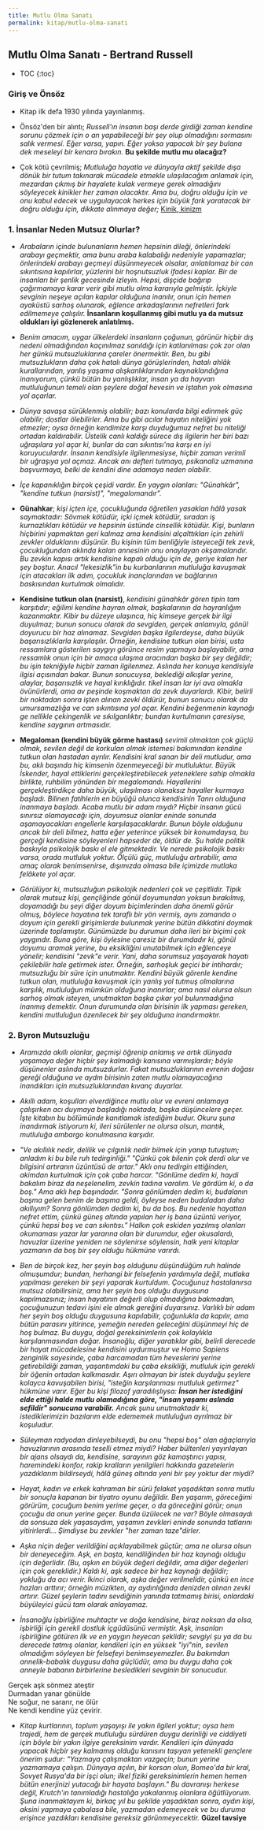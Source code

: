 ```yaml
---
title: Mutlu Olma Sanatı
permalink: kitap/mutlu-olma-sanati
---
```


## Mutlu Olma Sanatı - Bertrand Russell

* TOC
{:toc}

### Giriş ve Önsöz
- Kitap ilk defa 1930 yılında yayınlanmış.

- Önsöz'den bir alıntı; *Russell'ın insanın başı derde girdiği zaman kendine sorunu çözmek için o an yapabileceği bir şey olup olmadığını sormasını salık vermesi. Eğer varsa, yapın. Eğer yoksa yapacak bir şey bulana dek meseleyi bir kenara bırakın.* **Bu şekilde mutlu mu olacağız?**

- Çok kötü çevrilmiş; *Mutluluğa hayatla ve dünyayla aktif şekilde dışa dönük bir tutum takınarak mücadele etmekle ulaşılacağım anlamak için, mezardan çıkmış bir hayalete kulak vermeye gerek olmadığını söyleyecek kinikler her zaman olacaktır. Ama bu, doğru olduğu için ve onu kabul edecek ve uygulayacak herkes için büyük fark yaratacak bir doğru olduğu için, dikkate alınmaya değer;* [Kinik, kinizm](https://tr.wikipedia.org/wiki/Kinizm)

### 1. İnsanlar Neden Mutsuz Olurlar?
- *Arabaların içinde bulunanların hemen hepsinin dileği, önlerindeki arabayı geçmektir, ama bunu araba kalabalığı nedeniyle yapamazlar; önlerindeki arabayı geçmeyi düşünmeyecek olsalar, anlatılamaz bir can sıkıntısına kapılırlar, yüzlerini bir hoşnutsuzluk ifadesi kaplar. Bir de insanları bir şenlik gecesinde izleyin. Hepsi, dişçide bağırıp çağırmamaya karar verir gibi mutlu olma kararıyla gelmiştir. İçkiyle sevginin neşeye açılan kapılar olduğuna inanılır, onun için hemen ayaküstü sarhoş olunarak, eğlence arkadaşlarının nefretleri fark edilmemeye çalışılır.* **İnsanların koşullanmış gibi mutlu ya da mutsuz oldukları iyi gözlenerek anlatılmış.**

- *Benim amacım, uygar ülkelerdeki insanların çoğunun, görünür hiçbir dış nedeni olmadığından kaçınılmaz sanıldığı için katlanılması çok zor olan her günkü mutsuzluklarına çareler önermektir. Ben, bu gibi mutsuzlukların daha çok hatalı dünya görüşlerinden, hatalı ahlâk kurallarından, yanlış yaşama alışkanlıklarından kaynaklandığına inanıyorum, çünkü bütün bu yanlışlıklar, insan ya da hayvan mutluluğunun temeli olan şeylere doğal hevesin ve iştahın yok olmasına yol açarlar.*

- *Dünya savaşa sürüklenmiş olabilir; bazı konularda bilgi edinmek güç olabilir; dostlar ölebilirler. Ama bu gibi acılar hayatın niteliğini yok etmezler; oysa örneğin kendimize karşı duyduğumuz nefret bu niteliği ortadan kaldırabilir. Üstelik canlı kaldığı sürece dış ilgilerin her biri bazı uğraşılara yol açar ki, bunlar da can sıkıntısı'na karşı en iyi koruyuculardır. İnsanın kendisiyle ilgilenmesiyse, hiçbir zaman verimli bir uğraşıya yol açmaz. Ancak anı defteri tutmaya, psikanaliz uzmanına başvurmaya, belki de kendini dine adamaya neden olabilir.*

-  *İçe kapanıklığın birçok çeşidi vardır. En yaygın olanları: "Günahkâr", "kendine tutkun (narsist)", "megalomandır".*

- **Günahkar**; *kişi içten içe, çocukluğunda öğretilen yasaklan hâlâ yasak saymaktadır: Sövmek kötüdür, içki içmek kötüdür, sıradan iş kurnazlıkları kötüdür ve hepsinin üstünde cinsellik kötüdür. Kişi, bunların hiçbirini yapmaktan geri kalmaz ama kendisini alçalttıkları için zehirli zevkler olduklarını düşünür. Bu kişinin tüm benliğiyle isteyeceği tek zevk, çocukluğundan aklında kalan annesinin onu onaylayan okşamalarıdır. Bu zevkin kapısı artık kendisine kapalı olduğu için de, geriye kalan her şey boştur. Anacıl "lekesizlik"in bu kurbanlarının mutluluğa kavuşmak için atacakları ilk adım, çocukluk inançlarından ve bağlarının baskısından kurtulmak olmalıdır.*

- **Kendisine tutkun olan (narsist)**, *kendisini günahkâr gören tipin tam karşıtıdır; eğilimi kendine hayran olmak, başkalarının da hayranlığım kazanmaktır. Kibir bu düzeye ulaşınca, hiç kimseye gerçek bir ilgi duyulmaz; bunun sonucu olarak da sevgiden, gerçek anlamıyla, gönül doyurucu bir haz alınamaz. Sevgiden başka ilgilerdeyse, daha büyük başarısızlıklarla karşılaşılır. Örneğin, kendisine tutkun olan birisi, usta ressamlara gösterilen saygıyı görünce resim yapmaya başlayabilir, ama ressamlık onun için bir amaca ulaşma aracından başka bir şey değildir; bu işin tekniğiyle hiçbir zaman ilgilenmez. Aslında her konuya kendisiyle ilgisi açısından bakar. Bunun sonucuysa, beklediği alkışlar yerine, alaylar, başarısızlık ve hayal kırıklığıdır. tikel insan  lar iyi ava olmakla övünürlerdi, ama av peşinde koşmaktan da zevk duyarlardı. Kibir, belirli bir noktadan sonra işten alınan zevki öldürür, bunun sonucu olarak da umursamazlığa ve can sıkıntısına yol açar. Kendini beğenmenin kaynağı ge  nellikle çekingenlik ve sıkılganlıktır; bundan kurtulmanın çaresiyse, kendine saygının artmasıdır.*

- **Megaloman (kendini büyük görme hastası)** *sevimli olmaktan çok güçlü olmak, sevilen değil de korkulan olmak istemesi bakımından kendine tutkun olan hastadan ayrılır. Kendisini kral sanan bir deli mutludur, ama bu, aklı başında hiç kimsenin özenmeyeceği bir mutluluktur. Büyük İskender, hayal ettiklerini gerçekleştirebilecek yeteneklere sahip olmakla birlikte, ruhbilim yönünden bir megalomandı. Hayallerini gerçekleştirdikçe daha büyük, ulaşılması olanaksız hayaller kurmaya başladı. Bilinen fatihlerin en büyüğü olunca kendisinin Tanrı olduğuna inanmaya başladı. Acaba mutlu bir adam mıydı? Hiçbir insanın gücü sınırsız olamayacağı için, doyumsuz olanlar eninde sonunda aşamayacakları engellerle karşılaşacaklardır. Bunun böyle olduğunu ancak bir deli bilmez, hatta eğer yeterince yüksek bir konumdaysa, bu gerçeği kendisine söyleyenleri hapseder de, öldür de. Şu halde politik baskıyla psikolojik baskı el ele gitmektedir. Ve nerede psikolojik baskı varsa, orada mutluluk yoktur. Ölçülü güç, mutluluğu artırabilir, ama amaç olarak benimsenirse, dışımızda olmasa bile içimizde mutlaka felâkete yol açar.*

- *Görülüyor ki, mutsuzluğun psikolojik nedenleri çok ve çeşitlidir. Tipik olarak mutsuz kişi, gençliğinde gönül doyumundan yoksun bırakılmış, doyamadığı bu şeyi diğer doyum biçimlerinden daha önemli görür olmuş, böylece hayatına tek taraflı bir yön vermiş, aynı zamanda o doyum için gerekli girişimlerde bulunmak yerine bütün dikkatini doymak üzerinde toplamıştır. Günümüzde bu durumun daha ileri bir biçimi çok yaygındır. Buna göre, kişi öylesine çaresiz bir durumdadır ki, gönül doyumu aramak yerine, bu eksikliğini unutabilmek için eğlenceye yönelir; kendisini "zevk"e verir. Yani, daha sorumsuz yaşayarak hayatı çekilebilir hale getirmek ister. Örneğin, sarhoşluk geçici bir intihardır; mutsuzluğu bir süre için unutmaktır. Kendini büyük görenle kendine tutkun olan, mutluluğa kavuşmak için yanlış yol tutmuş olmalarına karşılık, mutluluğun mümkün olduğuna inanırlar; ama nasıl olursa olsun sarhoş olmak isteyen, unutmaktan başka çıkar yol bulunmadığına inanmış demektir. Onun durumunda olan birisinin ilk yapması gereken, kendini mutluluğun özenilecek bir şey olduğuna inandırmaktır.*

### 2. Byron Mutsuzluğu

- *Aramızda akıllı olanlar, geçmişi öğrenip anlamış ve artık dünyada yaşamaya değer hiçbir şey kalmadığı kanısına varmışlardır; böyle düşünenler aslında mutsuzdurlar. Fakat mutsuzluklarının evrenin doğası gereği olduğuna ve aydm birisinin zaten mutlu olamayacağına inandıkları için mutsuzluklarından kıvanç duyarlar.*

- *Akıllı adam, koşulları elverdiğince mutlu olur ve evreni anlamaya çalışırken acı duymaya başladığı noktada, başka düşüncelere geçer. İşte kitabın bu bölümünde kanıtlamak istediğim budur. Okuru şuna inandırmak istiyorum ki, ileri sürülenler ne olursa olsun, mantık, mutluluğa ambargo konulmasına karşıdır.*

- *"Ve akıllılık nedir, delilik ve çılgınlık nedir bilmek için yanıp tutuştum; anladım ki bu bile ruh tedirginliği." "Çünkü çok bilenin çok derdi olur ve bilgisini artıranın üzüntüsü de artar."
Aklı onu tedirgin ettiğinden, akimdan kurtulmak için çok çaba harcar.
"Gönlüme dedim ki, haydi bakalım biraz da neşelenelim, zevkin tadına varalım. Ve gördüm ki, o da boş."
Ama aklı hep başındadır.
"Sonra gönlümden dedim ki, budalanın başma gelen benim de başıma geldi, öyleyse neden budaladan daha akıllıyım? Sonra gönlümden dedim ki, bu da boş.
Bu nedenle hayattan nefret ettim, çünkü güneş altında yapılan her iş bana üzüntü veriyor, çünkü hepsi boş ve can sıkıntısı."
Halkın çok eskiden yazılmış olanları okumaması yazar  lar yararına olan bir durumdur, eğer okusalardı, havuzlar üzerine yeniden ne söylenirse söylensin, halk yeni kitaplar yazmanın da boş bir şey olduğu hükmüne varırdı.*

- *Ben de birçok kez, her şeyin boş olduğunu düşündüğüm ruh halinde olmuşumdur; bundan, herhangi bir felsefenin yardımıyla değil, mutlaka yapılması gereken bir şeyi yaparak kurtuldum. Çocuğunuz hastalanırsa mutsuz olabilirsiniz, ama her şeyin boş olduğu duygusuna kapılmazsınız; insan hayatının değerli olup olmadığına bakmadan, çocuğunuzun tedavi işini ele almak gereğini duyarsınız. Varlıklı bir adam her şeyin boş olduğu duygusuna kapılabilir, çoğunlukla da kapılır, ama bütün parasını yitirince, yemeğin nereden geleceğini düşünmeyi hiç de hoş bulmaz. Bu duygu, doğal gereksinimlerin çok kolaylıkla karşılanmasından doğar. İnsanoğlu, diğer yaratıklar gibi, belirli derecede bir hayat mücadelesine kendisini uydurmuştur ve Homo Sapiens zenginlik sayesinde, çaba harcamadan tüm heveslerini yerine getirebildiği zaman, yaşantımdaki bu çaba eksikliği, mutluluk için gerekli bir öğenin ortadan kalkmasıdır. Aşırı olmayan bir istek duyduğu şeylere kolayca kavuşabilen birisi, "isteğin karşılanması mutluluk getirmez" hükmüne varır. Eğer bu kişi filozof yaradılışlıysa: **İnsan her istediğini elde ettiği halde mutlu olamadığına göre, "insan yaşamı aslında sefildir" sonucuna varabilir.** Ancak şunu unutmaktadır ki, istediklerimizin bazılarım elde edememek mutluluğun ayrılmaz bir koşuludur.*

- *Süleyman radyodan dinleyebilseydi, bu onu "hepsi boş" olan ağaçlarıyla havuzlarının arasında teselli etmez miydi? Haber bültenleri yayınlayan bir ajans olsaydı da, kendisine, sarayının göz kamaştırıcı yapısı, haremindeki konfor, rakip kralların yenilgileri hakkında gazetelerin yazdıklarım bildirseydi, hâlâ güneş altında yeni bir şey yoktur der miydi?*

- *Hayat, kadın ve erkek kahraman bir sürü felaket yaşadıktan sonra mutlu bir sonuçla kapanan bir tiyatro oyunu değildir. Ben yaşarım, göreceğimi görürüm, çocuğum benim yerime geçer, o da göreceğini görür; onun çocuğu da onun yerine geçer. Bunda üzülecek ne var? Böyle olmasaydı da sonsuza dek yaşasaydım, yaşamın zevkleri eninde sonunda tatlarını yitirirlerdi... Şimdiyse bu zevkler "her zaman taze"dirler.*

- *Aşka niçin değer verildiğini açıklayabilmek güçtür; ama ne olursa olsun bir deneyeceğim. Aşk, en başta, kendiliğinden bir haz kaynağı olduğu için değerlidir. (Bu, aşkın en büyük değeri değildir, ama diğer değerleri için çok gereklidir.) Kaldı ki, aşk sadece bir haz kaynağı değildir; yokluğu da acı verir. İkinci olarak, aşka değer verilmelidir, çünkü en ince hazları arttırır; örneğin müzikten, ay aydınlığında denizden alınan zevki artırır. Güzel şeylerin tadını sevdiğinin yanında tatmamış birisi, onlardaki büyüleyici gücü tam olarak anlayamaz.*

- *İnsanoğlu işbirliğine muhtaçtır ve doğa kendisine, biraz noksan da olsa, işbirliği için gerekli dostluk içgüdüsünü vermiştir. Aşk, insanları işbirliğine götüren ilk ve en yaygın heyecan şeklidir; sevgiyi şu ya da bu derecede tatmış olanlar, kendileri için en yüksek "iyi"nin, sevilen olmadığım söyleyen bir felsefeyi benimseyemezler. Bu bakımdan annelik-babalık duygusu daha güçlüdür, ama bu duygu daha çok anneyle babanın birbirlerine besledikleri sevginin bir sonucudur.*

Gerçek aşk sönmez ateştir  
Durmadan yanar gönülde  
Ne soğur, ne sararır, ne ölür  
Ne kendi kendine yüz çevirir.  

- *Kitap kurtlarının, toplum yaşayışı ile yakın ilgileri yoktur; oysa hem trajedi, hem de gerçek mutluluğu sürdüren duygu derinliği ve ciddiyeti için böyle bir yakın ilgiye gereksinim vardır. Kendileri için dünyada yapacak hiçbir şey kalmamış olduğu kanısını taşıyan yetenekli gençlere önerim şudur: "Yazmaya çalışmaktan vazgeçin; bunun yerine yazmamaya çalışın.
Dünyaya açılın, bir korsan olun, Bomeo'da bir kral, Sovyet Rusya'da bir işçi olun; ilkel fiziki gereksinimlerin hemen hemen bütün enerjinizi yutacağı bir hayata başlayın." Bu davranışı herkese değil, Krutch'ın tanımladığı hastalığa yakalanmış olanlara öğütlüyorum. Şuna inanmaktayım ki, birkaç yıl bu şekilde yaşadıktan sonra, aydın kişi, aksini yapmaya çabalasa bile, yazmadan edemeyecek ve bu duruma erişince yazdıkları kendisine gereksiz görünmeyecektir.* **Güzel tavsiye**

